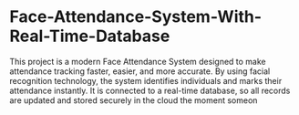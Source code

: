 # Face-Attendance-System-With-Real-Time-Database
This project is a modern Face Attendance System designed to make attendance tracking faster, easier, and more accurate. By using facial recognition technology, the system identifies individuals and marks their attendance instantly. It is connected to a real-time database, so all records are updated and stored securely in the cloud the moment someon
